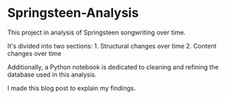 # Springsteen-Analysis

This project in analysis of Springsteen songwriting over time. 

It's divided into two sections: 
    1. Structural changes over time
    2. Content changes over time
    
Additionally, a Python notebook is dedicated to cleaning and refining the database used in this analysis.

I made this<link rel="stylesheet" type="text" href="https://medium.com/jackson-morton/bruce-springsteen-lyrics-analysis-1365f95f3c62#.ye29xnxn4"> blog post to explain my findings.
